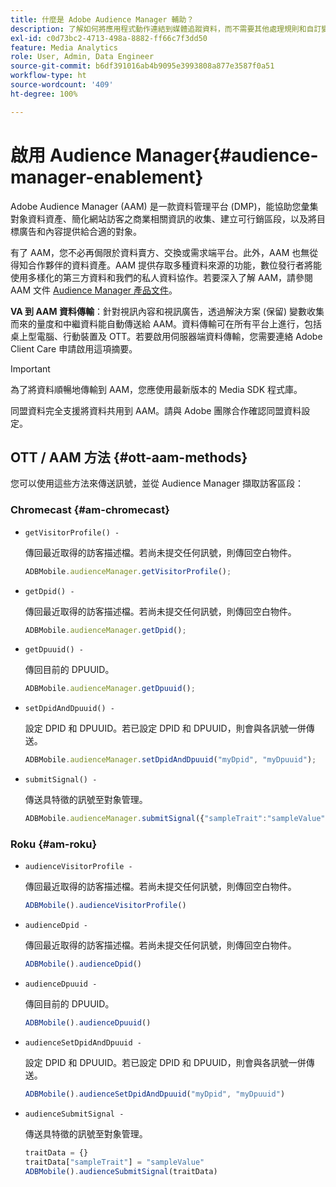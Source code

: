 ```yaml
---
title: 什麼是 Adobe Audience Manager 輔助？
description: 了解如何將應用程式動作連結到媒體追蹤資料，而不需要其他處理規則和自訂變數。
exl-id: c0d73bc2-4713-498a-8882-ff66c7f3dd50
feature: Media Analytics
role: User, Admin, Data Engineer
source-git-commit: b6df391016ab4b9095e3993808a877e3587f0a51
workflow-type: ht
source-wordcount: '409'
ht-degree: 100%

---
```


# 啟用 Audience Manager{#audience-manager-enablement}

Adobe Audience Manager (AAM) 是一款資料管理平台 (DMP)，能協助您彙集對象資料資產、簡化網站訪客之商業相關資訊的收集、建立可行銷區段，以及將目標廣告和內容提供給合適的對象。

有了 AAM，您不必再侷限於資料賣方、交換或需求端平台。此外，AAM 也無從得知合作夥伴的資料資產。AAM 提供存取多種資料來源的功能，數位發行者將能使用多樣化的第三方資料和我們的私人資料協作。若要深入了解 AAM，請參閱 AAM 文件 [Audience Manager 產品文件](https://experienceleague.adobe.com/docs/audience-manager/user-guide/aam-home.html?lang=zh-Hant)。

**VA 到 AAM 資料傳輸**：針對視訊內容和視訊廣告，透過解決方案 (保留) 變數收集而來的量度和中繼資料能自動傳送給 AAM。資料傳輸可在所有平台上進行，包括桌上型電腦、行動裝置及 OTT。若要啟用伺服器端資料傳輸，您需要連絡 Adobe Client Care 申請啟用這項摘要。

>[!IMPORTANT]
>
>為了將資料順暢地傳輸到 AAM，您應使用最新版本的 Media SDK 程式庫。

同盟資料完全支援將資料共用到 AAM。請與 Adobe 團隊合作確認同盟資料設定。

## OTT / AAM 方法 {#ott-aam-methods}

您可以使用這些方法來傳送訊號，並從 Audience Manager 擷取訪客區段：

### Chromecast {#am-chromecast}

* `getVisitorProfile() -`

   傳回最近取得的訪客描述檔。若尚未提交任何訊號，則傳回空白物件。

   ```js
   ADBMobile.audienceManager.getVisitorProfile();
   ```

* `getDpid() -`

   傳回最近取得的訪客描述檔。若尚未提交任何訊號，則傳回空白物件。

   ```js
   ADBMobile.audienceManager.getDpid();
   ```

* `getDpuuid() -`

   傳回目前的 DPUUID。

   ```js
   ADBMobile.audienceManager.getDpuuid();
   ```

* `setDpidAndDpuuid() -`

   設定 DPID 和 DPUUID。若已設定 DPID 和 DPUUID，則會與各訊號一併傳送。

   ```js
   ADBMobile.audienceManager.setDpidAndDpuuid("myDpid", "myDpuuid");
   ```

* `submitSignal() -`

   傳送具特徵的訊號至對象管理。

   ```js
   ADBMobile.audienceManager.submitSignal({"sampleTrait":"sampleValue"});
   ```

### Roku {#am-roku}

* `audienceVisitorProfile -`

   傳回最近取得的訪客描述檔。若尚未提交任何訊號，則傳回空白物件。

   ```js
   ADBMobile().audienceVisitorProfile()
   ```

* `audienceDpid -`

   傳回最近取得的訪客描述檔。若尚未提交任何訊號，則傳回空白物件。

   ```js
   ADBMobile().audienceDpid()
   ```

* `audienceDpuuid -`

   傳回目前的 DPUUID。

   ```js
   ADBMobile().audienceDpuuid()
   ```

* `audienceSetDpidAndDpuuid -`

   設定 DPID 和 DPUUID。若已設定 DPID 和 DPUUID，則會與各訊號一併傳送。

   ```js
   ADBMobile().audienceSetDpidAndDpuuid("myDpid", "myDpuuid")
   ```

* `audienceSubmitSignal -`

   傳送具特徵的訊號至對象管理。

   ```js
   traitData = {}
   traitData["sampleTrait"] = "sampleValue"
   ADBMobile().audienceSubmitSignal(traitData)
   ```
